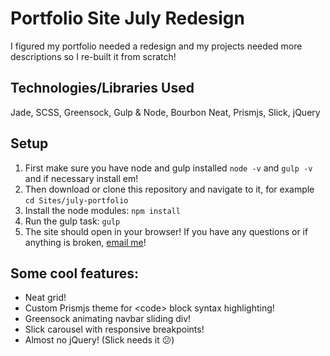 # Portfolio Site July Redesign
I figured my portfolio needed a redesign and my projects needed more descriptions so I re-built it from scratch!

## Technologies/Libraries Used
Jade, SCSS, Greensock, Gulp & Node, Bourbon Neat, Prismjs, Slick, jQuery

## Setup
 1. First make sure you have node and gulp installed `node -v` and `gulp -v` and if necessary install em!
 2. Then download or clone this repository and navigate to it, for example `cd Sites/july-portfolio`
 3. Install the node modules: `npm install`
 4. Run the gulp task: `gulp`
 5. The site should open in your browser! If you have any questions or if anything is broken, [email me](mailto:hi@oskarradon.com)! 

## Some cool features:
 - Neat grid!
 - Custom Prismjs theme for &lt;code&gt; block syntax highlighting!
 - Greensock animating navbar sliding div!
 - Slick carousel with responsive breakpoints!
 - Almost no jQuery! (Slick needs it 😕)